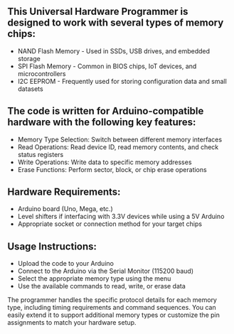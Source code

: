 ## This Universal Hardware Programmer is designed to work with several types of memory chips:

- NAND Flash Memory - Used in SSDs, USB drives, and embedded storage
- SPI Flash Memory - Common in BIOS chips, IoT devices, and microcontrollers
- I2C EEPROM - Frequently used for storing configuration data and small datasets

## The code is written for Arduino-compatible hardware with the following key features:

- Memory Type Selection: Switch between different memory interfaces
- Read Operations: Read device ID, read memory contents, and check status registers
- Write Operations: Write data to specific memory addresses
- Erase Functions: Perform sector, block, or chip erase operations

## Hardware Requirements:

- Arduino board (Uno, Mega, etc.)
- Level shifters if interfacing with 3.3V devices while using a 5V Arduino
- Appropriate socket or connection method for your target chips

## Usage Instructions:

- Upload the code to your Arduino
- Connect to the Arduino via the Serial Monitor (115200 baud)
- Select the appropriate memory type using the menu
- Use the available commands to read, write, or erase data

The programmer handles the specific protocol details for each memory type, including timing requirements and command sequences. You can easily extend it to support additional memory types or customize the pin assignments to match your hardware setup.
